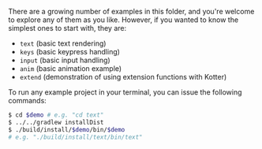 There are a growing number of examples in this folder, and you're welcome to explore any of them as you like. However,
if you wanted to know the simplest ones to start with, they are:

* `text` (basic text rendering)
* `keys` (basic keypress handling)
* `input` (basic input handling)
* `anim` (basic animation example)
* `extend` (demonstration of using extension functions with Kotter)

To run any example project in your terminal, you can issue the following commands:

```bash
$ cd $demo # e.g. "cd text"
$ ../../gradlew installDist
$ ./build/install/$demo/bin/$demo 
# e.g. "./build/install/text/bin/text"
```
